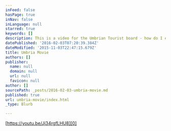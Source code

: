 ```yaml
---
inFeed: false
hasPage: true
inNav: false
inLanguage: null
starred: true
keywords: []
description: This is a video for the Umbrian Tourist board - how do I embed the link?
datePublished: '2016-02-03T07:20:39.384Z'
dateModified: '2015-11-03T22:47:15.679Z'
title: Umbria Movie
authors: []
publisher:
  name: null
  domain: null
  url: null
  favicon: null
author: []
sourcePath: _posts/2016-02-03-umbria-movie.md
published: true
url: umbria-movie/index.html
_type: Blurb

---
```

[https://youtu.be/Jj34rgfLHU8][0]

[0]: https://youtu.be/Jj34rgfLHU8